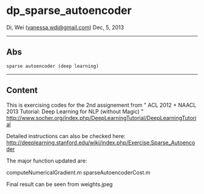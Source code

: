 dp_sparse_autoencoder
=====================

Di, Wei (vanessa.wdi@gmail.com)
Dec, 5, 2013

------
Abs
------
    sparse autoencoder (deep learning)


--------
Content 
--------

This is exercising codes for the 2nd assignement from
" ACL 2012 + NAACL 2013 Tutorial: Deep Learning for NLP (without Magic) "
<http://www.socher.org/index.php/DeepLearningTutorial/DeepLearningTutorial>

Detailed instructions can also be checked here:
<http://deeplearning.stanford.edu/wiki/index.php/Exercise:Sparse_Autoencoder>

The major function updated are:

computeNumericalGradient.m
sparseAutoencoderCost.m

Final result can be seen from weights.jpeg



